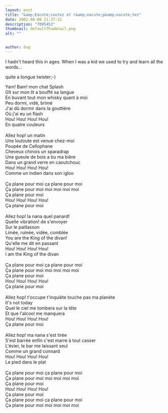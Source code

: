 ```yaml
---
layout: post
title: "&amp;Eacute;coutez et r&amp;eacute;p&amp;eacute;tez"
date: 2002-08-08 21:37:12
description: "7095453"
thumbnail: defaultThumbnail.png
alt: ""


author: dug
---
```


<p>I hadn't heard this in ages. When I was a kid we used to try and learn all the words... </p>

<p>quite a tongue twister;-)</p>

<p>Yam! Bam! mon chat Splash<br /> G&icirc;t sur mon lit a bouff&eacute; sa langue<br /> En buvant tout mon whisky quant &agrave; moi<br /> Peu dormi, vid&eacute;, brim&eacute;<br /> J'ai d&ucirc; dormir dans la goutti&egrave;re<br /> O&ugrave; j'ai eu un flash<br /> Hou! Hou! Hou! Hou!<br /> En quatre couleurs<br /> &nbsp;<br /> Allez hop! un matin<br /> Une louloute est venue chez-moi<br /> Poup&eacute;e de Cellophane<br /> Cheveux chinois un sparadrap<br /> Une gueule de bois a bu ma bi&egrave;re<br /> Dans un grand verre en caoutchouc<br /> Hou! Hou! Hou! Hou!<br /> Comme un indien dans son igloo<br /> &nbsp;<br /> &Ccedil;a plane pour moi &ccedil;a plane pour moi<br /> &Ccedil;a plane pour moi moi moi moi moi<br /> &Ccedil;a plane pour moi<br /> Hou! Hou! Hou! Hou!<br /> &Ccedil;a plane pour moi<br /> &nbsp;<br /> Allez hop! la nana quel panard!<br /> Quelle vibration! de s'envoyer<br /> Sur le paillasson<br /> Lim&eacute;e, ruin&eacute;e, vid&eacute;e, combl&eacute;e<br /> You are the King of the divan!<br /> Qu'elle me dit en passant<br /> Hou! Hou! Hou! Hou!<br /> I am the King of the divan<br /> &nbsp;<br /> &Ccedil;a plane pour moi &ccedil;a plane pour moi<br /> &Ccedil;a plane pour moi moi moi moi moi<br /> &Ccedil;a plane pour moi<br /> Hou! Hou! Hou! Hou!<br /> &Ccedil;a plane pour moi<br /> &nbsp;<br /> Allez hop! t'occupe t'inqui&egrave;te touche pas ma plan&egrave;te<br /> It's not today<br /> Quel le ciel me tombera sur la t&ecirc;te<br /> Et que l'alcool me manquera<br /> Hou! Hou! Hou! Hou!<br /> &Ccedil;a plane pour moi<br /> &nbsp;<br /> Allez hop! ma nana s'est tir&eacute;e<br /> S'est barr&eacute;e enfin c'est marre &agrave; tout casser<br /> L'&eacute;vier, le bar me laissant seul<br /> Comme un grand connard<br /> Hou! Hou! Hou! Hou!<br /> Le pied dans le plat<br /> &nbsp;<br /> &Ccedil;a plane pour moi &ccedil;a plane pour moi<br /> &Ccedil;a plane pour moi moi moi moi moi<br /> &Ccedil;a plane pour moi<br /> Hou! Hou! Hou! Hou!<br /> &Ccedil;a plane pour moi<br /> &Ccedil;a plane pour moi &ccedil;a plane pour moi<br /> &Ccedil;a plane pour moi moi moi moi moi<br /></p>
